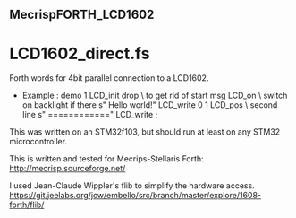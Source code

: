 ## MecrispFORTH_LCD1602

# LCD1602_direct.fs
Forth words for 4bit parallel connection to a LCD1602.

* Example
    : demo
        1 LCD_init drop \ to get rid of start msg
        LCD_on \ switch on backlight if there
        s" Hello world!" LCD_write
        0 1 LCD_pos \ second line
        s" ============" LCD_write
    ;

This was written on an STM32f103, but should run at least on any STM32 microcontroller.

This is written and tested for Mecrips-Stellaris Forth: http://mecrisp.sourceforge.net/

I used Jean-Claude Wippler's flib to simplify the hardware access. https://git.jeelabs.org/jcw/embello/src/branch/master/explore/1608-forth/flib/
